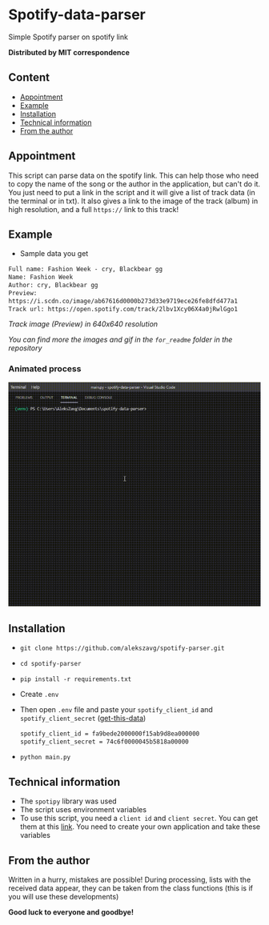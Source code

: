 # Spotify-data-parser
Simple Spotify parser on spotify link 

**Distributed by MIT correspondence**
## Content
- [Appointment](#Appointment)
- [Example](#Example)
- [Installation](#Installation)
- [Technical information](#Technical-information)
- [From the author](#From-the-author)


## Appointment
This script can parse data on the spotify link. This can help those who need to copy the name of the song or the author in the application, but can't do it. You just need to put a link in the script and it will give a list of track data (in the terminal or in txt). It also gives a link to the image of the track (album) in high resolution, and a full `https://` link to this track!

## Example
+ Sample data you get
```
Full name: Fashion Week - cry, Blackbear gg
Name: Fashion Week
Author: cry, Blackbear gg
Preview: https://i.scdn.co/image/ab67616d0000b273d33e9719ece26fe8dfd477a1
Track url: https://open.spotify.com/track/2lbv1Xcy06X4a0jRwlGgo1
```
*Track image (Preview) in 640x640 resolution*

*You can find more the images and gif in the `for_readme` folder in the repository*
### Animated process
![example](https://github.com/AleksZavg/spotify-data-parser/blob/main/for_readme/bandicam-2021-07-07-11-35-44-113.gif)

## Installation
+ `git clone https://github.com/alekszavg/spotify-parser.git`
+ `cd spotify-parser`
+ `pip install -r requirements.txt`
+ Create `.env`
+ Then open `.env` file and paste your `spotify_client_id` and `spotify_client_secret` ([get-this-data](https://developer.spotify.com/dashboard/applications))
  ```
  spotify_client_id = fa9bede2000000f15ab9d8ea000000
  spotify_client_secret = 74c6f0000045b5818a00000
  ```

+ `python main.py`


## Technical information
+ The `spotipy` library was used
+ The script uses environment variables
+ To use this script, you need a `client id` and `client secret`. You can get them at this [link](https://developer.spotify.com/dashboard/applications). You need to create your own application and take these variables

## From the author
Written in a hurry, mistakes are possible! During processing, lists with the received data appear, they can be taken from the class functions (this is if you will use these developments)

**Good luck to everyone and goodbye!**

